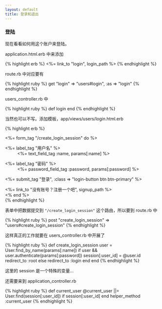 ```yaml
---
layout: default
title: 登录和退出
---
```

### 登陆

现在看看如何用这个账户来登陆。

application.html.erb 中来添加

{% highlight erb %}
<%= link_to "login", login_path %>
{% endhighlight %}

route.rb 中对应要有

{% highlight ruby %}
get "login" => "users#login", :as => "login"
{% endhighlight %}

users_controller.rb 中

{% highlight ruby %}
def login
end
{% endhighlight %}

当然也可以不写。添加模板，app/views/users/login.html.erb

{% highlight erb %}
<div class="login-form-container clearfix">
  <div class="login-form">
    <%= form_tag "/create_login_session" do %>
      <dl class="form">
        <dt>
          <%= label_tag "用户名" %>
        </dt>
        <dd>
          <%= text_field_tag :name, params[:name] %>
        </dd>
      </dl>
      <dl class="form">
        <dt>
          <%= label_tag "密码" %>
        </dt>
        <dd>
          <%= password_field_tag :password, params[:password] %>
        </dd>
      </dl>
      <p> <%= submit_tag "登录", :class => "login-button btn btn-primary" %> </p>
      <div class="need-signup">
        <%= link_to "没有账号？注册一个吧", signup_path %>
      </div>
    <% end %>
  </div>
</div>
{% endhighlight %}

表单中把数据提交到 `"/create_login_session"` 这个路由，所以要到 route.rb 中

{% highlight ruby %}
post "create_login_session" => "users#create_login_session"
{% endhighlight %}

这样真正的工作就要在 users_controller.rb 中开展了

{% highlight ruby %}
def create_login_session
  user = User.find_by_name(params[:name])
  if user && user.authenticate(params[:password])
    session[:user_id] = @user.id
    redirect_to :root
  else
    redirect_to :login
  end
end
{% endhighlight %}

这里的 session 是一个特殊的变量...

还需要来到 application_controller.rb

{% highlight ruby %}
def current_user
  @current_user ||= User.find(session[:user_id]) if session[:user_id]
end
helper_method :current_user
{% endhighlight %}



<!-- https://laracasts.com/login 参考这里的样式，和表单验证的报错效果。
 -->

